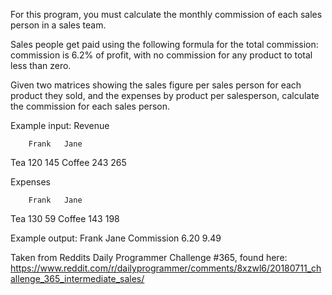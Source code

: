 For this program, you must calculate the monthly commission of each sales person in 
a sales team.

Sales people get paid using the following formula for the total commission: commission is 6.2% of 
profit, with no commission for any product to total less than zero.

Given two matrices showing the sales figure per sales person for each product they sold, and the 
expenses by product per salesperson, calculate the commission for each sales person.

Example input:
Revenue 

        Frank   Jane
Tea       120    145
Coffee    243    265

Expenses

        Frank   Jane
Tea       130     59
Coffee    143    198

Example output:
                 Frank   Jane
Commission       6.20   9.49


Taken from Reddits Daily Programmer Challenge #365, 
found here: https://www.reddit.com/r/dailyprogrammer/comments/8xzwl6/20180711_challenge_365_intermediate_sales/

